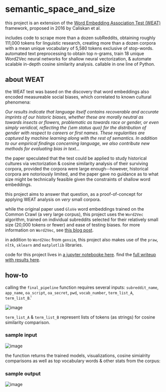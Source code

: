 # semantic_space_and_size

this project is an extension of the [Word Embedding Association Test (WEAT)](https://arxiv.org/abs/1608.07187) framework, proposed in 2016 by Caliskan et al.

includes code to scrape more than a dozen subReddits, obtaining roughly 111,000 tokens for linguistic research, creating more than a dozen corpora with a mean unique vocabulary of 5,580 tokens exclusive of stop-words. automated text preprocessing to obtain top n-grams, train 18 unique Word2Vec neural networks for shallow neural vectorization, & automate scalable in-depth cosine similarity analysis. callable in one line of Python.

## about WEAT

the WEAT test was based on the discovery that word embeddings also encoded measureable social biases, which correlated to known cultural phenomena:

*Our results indicate that language itself contains recoverable and accurate imprints of our historic biases, whether these are morally neutral as towards insects or flowers, problematic as towards race or gender, or even simply veridical, reflecting the {\em status quo} for the distribution of gender with respect to careers or first names. These regularities are captured by machine learning along with the rest of semantics. In addition to our empirical findings concerning language, we also contribute new methods for evaluating bias in text...*

the paper speculated that the test could be applied to study historical cultures via vectorization & cosine similarity analysis of their surviving corpora, provided the corpora were large enough--however, historical corpora are notoriously limited, and the paper gave no guidance as to what size might be technically feasible given the constraints of shallow word embeddings.

this project aims to answer that question, as a proof-of-concept for applying WEAT analysis on *very* small corpora.

while the original paper used `GloVe` word embeddings trained on the Common Crawl (a very large corpus), this project uses the `Word2Vec` algorithm, trained on individual subreddits selected for their relatively small size (20,000 tokens or fewer) and ease of testing biases. for more information on `Word2Vec`, see [this blog post](https://towardsdatascience.com/word2vec-explained-49c52b4ccb71).

in addition to `Word2Vec` from `gensim`, this project also makes use of the `praw`, `nltk`, `sklearn` and `matplotlib` libraries.

code for this project lives in [a jupyter notebooke here](https://anglesofattack.io/3/semantic_space_and_size.html). find the [full writeup with results here](https://github.com/disesdi/semantic_space_and_size/blob/fd2583ae637447ef383f6011531f79eae481b6a5/small_corpora_bias_analysis_1.ipynb).

## how-to

 calling the `final_pipeline` function requires several inputs: `subreddit_name`, `app_name`, `oa_script`, `oa_secret`, `pwd`, `vocab_number`, `term_list_A`, `term_list_B`.'
 
 ![image](https://user-images.githubusercontent.com/110150470/212740816-cabf1d87-2d38-4763-9e52-745efc02425f.png)

 
 `term_list_A` & `term_list_B` represent lists of tokens (as strings) for cosine similarity comparison.

### sample input

![image](https://user-images.githubusercontent.com/110150470/212739179-9d7ec202-b598-45b4-badd-b5b35cec40e3.png)

the function returns the trained models, visualizations, cosine simialrity comparisons as well as top vocabulary words & other stats from the corpus:

### sample output

![image](https://user-images.githubusercontent.com/110150470/212741174-e609ffd1-897b-436a-a6f2-594d6e3e54b6.png)

